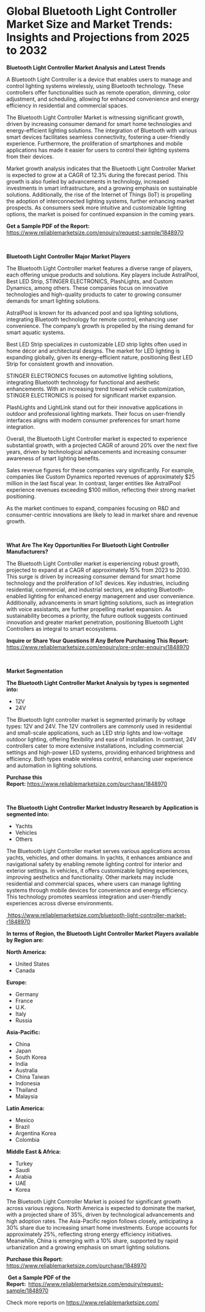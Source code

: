 <p><h1>Global Bluetooth Light Controller Market Size and Market Trends: Insights and Projections from 2025 to 2032</h1></p><p><strong>Bluetooth Light Controller Market Analysis and Latest Trends</strong></p>
<p><p>A Bluetooth Light Controller is a device that enables users to manage and control lighting systems wirelessly, using Bluetooth technology. These controllers offer functionalities such as remote operation, dimming, color adjustment, and scheduling, allowing for enhanced convenience and energy efficiency in residential and commercial spaces. </p><p>The Bluetooth Light Controller Market is witnessing significant growth, driven by increasing consumer demand for smart home technologies and energy-efficient lighting solutions. The integration of Bluetooth with various smart devices facilitates seamless connectivity, fostering a user-friendly experience. Furthermore, the proliferation of smartphones and mobile applications has made it easier for users to control their lighting systems from their devices.</p><p>Market growth analysis indicates that the Bluetooth Light Controller Market is expected to grow at a CAGR of 12.3% during the forecast period. This growth is also fueled by advancements in technology, increased investments in smart infrastructure, and a growing emphasis on sustainable solutions. Additionally, the rise of the Internet of Things (IoT) is propelling the adoption of interconnected lighting systems, further enhancing market prospects. As consumers seek more intuitive and customizable lighting options, the market is poised for continued expansion in the coming years.</p></p>
<p><strong>Get a Sample PDF of the Report:&nbsp;</strong> <a href="https://www.reliablemarketsize.com/enquiry/request-sample/1848970?utm_campaign=1884&utm_medium=2&utm_source=Github&utm_content=ia&utm_term=08022025&utm_id=bluetooth-light-controller">https://www.reliablemarketsize.com/enquiry/request-sample/1848970</a></p>
<p>&nbsp;</p>
<p><strong>Bluetooth Light Controller Major Market Players</strong></p>
<p><p>The Bluetooth Light Controller market features a diverse range of players, each offering unique products and solutions. Key players include AstralPool, Best LED Strip, STINGER ELECTRONICS, PlashLights, and Custom Dynamics, among others. These companies focus on innovative technologies and high-quality products to cater to growing consumer demands for smart lighting solutions.</p><p>AstralPool is known for its advanced pool and spa lighting solutions, integrating Bluetooth technology for remote control, enhancing user convenience. The company’s growth is propelled by the rising demand for smart aquatic systems.</p><p>Best LED Strip specializes in customizable LED strip lights often used in home décor and architectural designs. The market for LED lighting is expanding globally, given its energy-efficient nature, positioning Best LED Strip for consistent growth and innovation.</p><p>STINGER ELECTRONICS focuses on automotive lighting solutions, integrating Bluetooth technology for functional and aesthetic enhancements. With an increasing trend toward vehicle customization, STINGER ELECTRONICS is poised for significant market expansion.</p><p>PlashLights and LightLink stand out for their innovative applications in outdoor and professional lighting markets. Their focus on user-friendly interfaces aligns with modern consumer preferences for smart home integration.</p><p>Overall, the Bluetooth Light Controller market is expected to experience substantial growth, with a projected CAGR of around 20% over the next five years, driven by technological advancements and increasing consumer awareness of smart lighting benefits.</p><p>Sales revenue figures for these companies vary significantly. For example, companies like Custom Dynamics reported revenues of approximately $25 million in the last fiscal year. In contrast, larger entities like AstralPool experience revenues exceeding $100 million, reflecting their strong market positioning.</p><p>As the market continues to expand, companies focusing on R&D and consumer-centric innovations are likely to lead in market share and revenue growth.</p></p>
<p>&nbsp;</p>
<p><strong>What Are The Key Opportunities For Bluetooth Light Controller Manufacturers?</strong></p>
<p><p>The Bluetooth Light Controller market is experiencing robust growth, projected to expand at a CAGR of approximately 15% from 2023 to 2030. This surge is driven by increasing consumer demand for smart home technology and the proliferation of IoT devices. Key industries, including residential, commercial, and industrial sectors, are adopting Bluetooth-enabled lighting for enhanced energy management and user convenience. Additionally, advancements in smart lighting solutions, such as integration with voice assistants, are further propelling market expansion. As sustainability becomes a priority, the future outlook suggests continued innovation and greater market penetration, positioning Bluetooth Light Controllers as integral to smart ecosystems.</p></p>
<p><strong>Inquire or Share Your Questions If Any Before Purchasing This Report:</strong> <a href="https://www.reliablemarketsize.com/enquiry/pre-order-enquiry/1848970?utm_campaign=1884&utm_medium=2&utm_source=Github&utm_content=ia&utm_term=08022025&utm_id=bluetooth-light-controller">https://www.reliablemarketsize.com/enquiry/pre-order-enquiry/1848970</a></p>
<p>&nbsp;</p>
<p><strong>Market Segmentation</strong></p>
<p><strong>The Bluetooth Light Controller Market Analysis by types is segmented into:</strong></p>
<p><ul><li>12V</li><li>24V</li></ul></p>
<p><p>The Bluetooth light controller market is segmented primarily by voltage types: 12V and 24V. The 12V controllers are commonly used in residential and small-scale applications, such as LED strip lights and low-voltage outdoor lighting, offering flexibility and ease of installation. In contrast, 24V controllers cater to more extensive installations, including commercial settings and high-power LED systems, providing enhanced brightness and efficiency. Both types enable wireless control, enhancing user experience and automation in lighting solutions.</p></p>
<p><strong>Purchase this Report:&nbsp;</strong><a href="https://www.reliablemarketsize.com/purchase/1848970?utm_campaign=1884&utm_medium=2&utm_source=Github&utm_content=ia&utm_term=08022025&utm_id=bluetooth-light-controller">https://www.reliablemarketsize.com/purchase/1848970</a></p>
<p>&nbsp;</p>
<p><strong>The Bluetooth Light Controller Market Industry Research by Application is segmented into:</strong></p>
<p><ul><li>Yachts</li><li>Vehicles</li><li>Others</li></ul></p>
<p><p>The Bluetooth Light Controller market serves various applications across yachts, vehicles, and other domains. In yachts, it enhances ambiance and navigational safety by enabling remote lighting control for interior and exterior settings. In vehicles, it offers customizable lighting experiences, improving aesthetics and functionality. Other markets may include residential and commercial spaces, where users can manage lighting systems through mobile devices for convenience and energy efficiency. This technology promotes seamless integration and user-friendly experiences across diverse environments.</p></p>
<p><a href="https://www.reliablemarketsize.com/bluetooth-light-controller-market-r1848970?utm_campaign=1884&utm_medium=2&utm_source=Github&utm_content=ia&utm_term=08022025&utm_id=bluetooth-light-controller">&nbsp;https://www.reliablemarketsize.com/bluetooth-light-controller-market-r1848970</a></p>
<p><strong>In terms of Region, the Bluetooth Light Controller Market Players available by Region are:</strong></p>
<p>
    <p> <strong> North America: </strong>
        <ul>
            <li>United States</li>
            <li>Canada</li>
        </ul>
        </p> 
    <p> <strong> Europe: </strong>
        <ul>
            <li>Germany</li>
            <li>France</li>
            <li>U.K.</li>
            <li>Italy</li>
            <li>Russia</li>
        </ul>
        </p> 
    <p> <strong> Asia-Pacific: </strong>
        <ul>
            <li>China</li>
            <li>Japan</li>
            <li>South Korea</li>
            <li>India</li>
            <li>Australia</li>
            <li>China Taiwan</li>
            <li>Indonesia</li>
            <li>Thailand</li>
            <li>Malaysia</li>
        </ul>
        </p> 
    <p> <strong> Latin America: </strong>
        <ul>
            <li>Mexico</li>
            <li>Brazil</li>
            <li>Argentina Korea</li>
            <li>Colombia</li>
        </ul>
        </p> 
    <p> <strong> Middle East & Africa: </strong>
        <ul>
            <li>Turkey</li>
            <li>Saudi</li>
            <li>Arabia</li>
            <li>UAE</li>
            <li>Korea</li>
        </ul>
    </p>
    </p>
<p><p>The Bluetooth Light Controller Market is poised for significant growth across various regions. North America is expected to dominate the market, with a projected share of 35%, driven by technological advancements and high adoption rates. The Asia-Pacific region follows closely, anticipating a 30% share due to increasing smart home investments. Europe accounts for approximately 25%, reflecting strong energy efficiency initiatives. Meanwhile, China is emerging with a 10% share, supported by rapid urbanization and a growing emphasis on smart lighting solutions.</p></p>
<p><strong>Purchase this Report: </strong><a href="https://www.reliablemarketsize.com/purchase/1848970?utm_campaign=1884&utm_medium=2&utm_source=Github&utm_content=ia&utm_term=08022025&utm_id=bluetooth-light-controller">https://www.reliablemarketsize.com/purchase/1848970</a></p>
<p>&nbsp;<strong>Get a Sample PDF of the Report:&nbsp;&nbsp;</strong><a href="https://www.reliablemarketsize.com/enquiry/request-sample/1848970?utm_campaign=1884&utm_medium=2&utm_source=Github&utm_content=ia&utm_term=08022025&utm_id=bluetooth-light-controller">https://www.reliablemarketsize.com/enquiry/request-sample/1848970</a></p>
<p><strong></strong></p>
<p>Check more reports on <a href="https://www.reliablemarketsize.com/?utm_campaign=1884&utm_medium=2&utm_source=Github&utm_content=ia&utm_term=08022025&utm_id=bluetooth-light-controller">https://www.reliablemarketsize.com/</a></p>